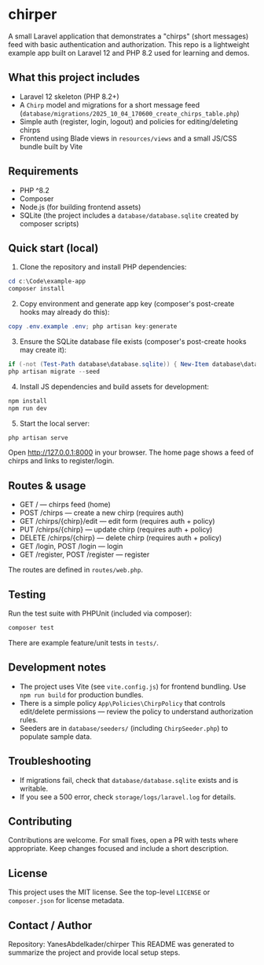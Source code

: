 # chirper

A small Laravel application that demonstrates a "chirps" (short messages) feed with basic authentication and authorization. This repo is a lightweight example app built on Laravel 12 and PHP 8.2 used for learning and demos.

## What this project includes

-   Laravel 12 skeleton (PHP 8.2+)
-   A `Chirp` model and migrations for a short message feed (`database/migrations/2025_10_04_170600_create_chirps_table.php`)
-   Simple auth (register, login, logout) and policies for editing/deleting chirps
-   Frontend using Blade views in `resources/views` and a small JS/CSS bundle built by Vite

## Requirements

-   PHP ^8.2
-   Composer
-   Node.js (for building frontend assets)
-   SQLite (the project includes a `database/database.sqlite` created by composer scripts)

## Quick start (local)

1. Clone the repository and install PHP dependencies:

```powershell
cd c:\Code\example-app
composer install
```

2. Copy environment and generate app key (composer's post-create hooks may already do this):

```powershell
copy .env.example .env; php artisan key:generate
```

3. Ensure the SQLite database file exists (composer's post-create hooks may create it):

```powershell
if (-not (Test-Path database\database.sqlite)) { New-Item database\database.sqlite -ItemType File }
php artisan migrate --seed
```

4. Install JS dependencies and build assets for development:

```powershell
npm install
npm run dev
```

5. Start the local server:

```powershell
php artisan serve
```

Open http://127.0.0.1:8000 in your browser. The home page shows a feed of chirps and links to register/login.

## Routes & usage

-   GET / — chirps feed (home)
-   POST /chirps — create a new chirp (requires auth)
-   GET /chirps/{chirp}/edit — edit form (requires auth + policy)
-   PUT /chirps/{chirp} — update chirp (requires auth + policy)
-   DELETE /chirps/{chirp} — delete chirp (requires auth + policy)
-   GET /login, POST /login — login
-   GET /register, POST /register — register

The routes are defined in `routes/web.php`.

## Testing

Run the test suite with PHPUnit (included via composer):

```powershell
composer test
```

There are example feature/unit tests in `tests/`.

## Development notes

-   The project uses Vite (see `vite.config.js`) for frontend bundling. Use `npm run build` for production bundles.
-   There is a simple policy `App\Policies\ChirpPolicy` that controls edit/delete permissions — review the policy to understand authorization rules.
-   Seeders are in `database/seeders/` (including `ChirpSeeder.php`) to populate sample data.

## Troubleshooting

-   If migrations fail, check that `database/database.sqlite` exists and is writable.
-   If you see a 500 error, check `storage/logs/laravel.log` for details.

## Contributing

Contributions are welcome. For small fixes, open a PR with tests where appropriate. Keep changes focused and include a short description.

## License

This project uses the MIT license. See the top-level `LICENSE` or `composer.json` for license metadata.

## Contact / Author

Repository: YanesAbdelkader/chirper
This README was generated to summarize the project and provide local setup steps.
